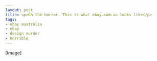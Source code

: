```yaml
---
layout: post
title: <p>Oh the horror. This is what ebay.com.au looks like</p>
tags:
- ebay australia
- ebay
- design murder
- horrible
---
```

[Image]
